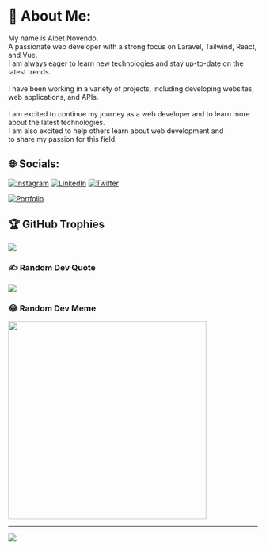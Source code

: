 # 💫 About Me:
My name is Albet Novendo. <br>A passionate web developer with a strong focus on Laravel, Tailwind, React, and Vue. <br>I am always eager to learn new technologies and stay up-to-date on the latest trends.<br><br>I have been working in a variety of projects, including developing websites, <br>web applications, and APIs. <br><br>I am excited to continue my journey as a web developer and to learn more <br>about the latest technologies. <br>I am also excited to help others learn about web development and <br>to share my passion for this field.


## 🌐 Socials:
[![Instagram](https://img.shields.io/badge/Instagram-%23E4405F.svg?logo=Instagram&logoColor=white)](https://instagram.com/al_nv4) [![LinkedIn](https://img.shields.io/badge/LinkedIn-%230077B5.svg?logo=linkedin&logoColor=white)](https://www.linkedin.com/in/albet-novendo-a95762234/) [![Twitter](https://img.shields.io/badge/Twitter-%231DA1F2.svg?logo=Twitter&logoColor=white)](https://twitter.com/AlbetNv) 

[![Portfolio](https://img.shields.io/badge/portfolio-amber?style=for-the-badge)](https://albetnv.vercel.app)

## 🏆 GitHub Trophies
![](https://github-profile-trophy.vercel.app/?username=albetnov&theme=radical&no-frame=false&no-bg=true&margin-w=4)

### ✍️ Random Dev Quote
![](https://quotes-github-readme.vercel.app/api?type=horizontal&theme=radical)

### 😂 Random Dev Meme
<img src='https://randommeme-five.vercel.app/' style="height: 400px;"/>

---
[![](https://visitcount.itsvg.in/api?id=albetnov&icon=0&color=0)](https://visitcount.itsvg.in)

<!-- Proudly created with GPRM ( https://gprm.itsvg.in ) -->
